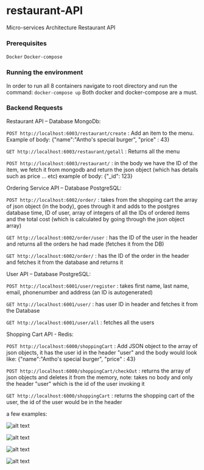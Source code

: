 # restaurant-API
Micro-services Architecture Restaurant API

### Prerequisites

`Docker`
`Docker-compose`

### Running the environment

In order to run all 8 containers navigate to root directory
and run the command:
`docker-compose up`
Both docker and docker-compose are a must.

### Backend Requests
Restaurant API – Database MongoDb:

`POST http://localhost:6003/restaurant/create` : Add an item to the menu. Example of body: {"name":"Antho's special burger", "price" : 43}

`GET http://localhost:6003/restaurant/getall` : Returns all the menu 

`POST http://localhost:6003/restaurant/` : in the body we have the ID of the item, we fetch it from mongodb and return the json object (which has details such as price … etc) example of body: {"_id": 123}

Ordering Service API – Database PostgreSQL:

`POST http://localhost:6002/order/` : takes from the shopping cart the array of json object (in the body), goes through it and adds to the postgres database time, ID of user, array of integers of all the IDs of ordered items and the total cost (which is calculated by going through the json object array) 

`GET http://localhost:6002/order/user` : has the ID of the user in the header and returns all the orders he had made (fetches it from the DB)

`GET http://localhost:6002/order/` : has the ID of the order in the header and fetches it from the database and returns it

User API – Database PostgreSQL: 

`POST http://localhost:6001/user/register` : takes first name, last name, email, phonenumber and address (an ID is autogenerated)

`GET http://localhost:6001/user/` : has user ID in header and fetches it from the Database

`GET http://localhost:6001/user/all` : fetches all the users


Shopping Cart API - Redis: 

`POST http://localhost:6000/shoppingCart` : Add JSON object to the array of json objects, it has the user id in the header "user" and the body would look like: {"name":"Antho's special burger", "price" : 43}

`POST http://localhost:6000/shoppingCart/checkOut` : returns the array of json objects and deletes it from the memory, note: takes no body and only the header "user" which is the id of the user invoking it

`GET http://localhost:6000/shoppingCart` : returns the shopping cart of the user, the id of the user would be in the header

a few examples:

![alt text](https://cdn.discordapp.com/attachments/440867661136527360/642328380557230080/menugetall.PNG)

![alt text](https://cdn.discordapp.com/attachments/440867661136527360/642328378321666058/menucreate.PNG)

![alt text](https://cdn.discordapp.com/attachments/440867661136527360/642328385254719518/usergetall.PNG)

![alt text](https://cdn.discordapp.com/attachments/440867661136527360/642328386290843648/userregister.PNG)

